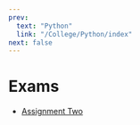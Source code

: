 ```yaml
---
prev:
  text: "Python"
  link: "/College/Python/index"
next: false
---
```


# Exams

- [Assignment Two](ExamTwo.md)
